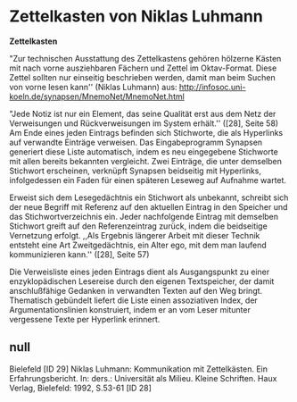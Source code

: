# Zettelkasten von Niklas Luhmann

**Zettelkasten**

"Zur technischen Ausstattung des Zettelkastens gehören hölzerne Kästen mit nach vorne ausziehbaren Fächern und Zettel im Oktav-Format. Diese Zettel sollten nur einseitig beschrieben werden, damit man beim Suchen von vorne lesen kann'' (Niklas Luhmann) aus: http://infosoc.uni-koeln.de/synapsen/MnemoNet/MnemoNet.html

"Jede Notiz ist nur ein Element, das seine Qualität erst aus dem Netz der Verweisungen und Rückverweisungen im System erhält.'' ([28], Seite 58) Am Ende eines jeden Eintrags befinden sich Stichworte, die als Hyperlinks auf verwandte Einträge verweisen. Das Eingabeprogramm Synapsen generiert diese Liste automatisch, indem es neu eingegebene Stichworte mit allen bereits bekannten vergleicht. Zwei Einträge, die unter demselben Stichwort erscheinen, verknüpft Synapsen beidseitig mit Hyperlinks, infolgedessen ein Faden für einen späteren Leseweg auf Aufnahme wartet.

Erweist sich dem Lesegedächtnis ein Stichwort als unbekannt, schreibt sich der neue Begriff mit Referenz auf den aktuellen Eintrag in den Speicher und das Stichwortverzeichnis ein. Jeder nachfolgende Eintrag mit demselben Stichwort greift auf den Referenzeintrag zurück, indem die beidseitige Vernetzung erfolgt. ,,Als Ergebnis längerer Arbeit mit dieser Technik entsteht eine Art Zweitgedächtnis, ein Alter ego, mit dem man laufend kommunizieren kann.'' ([28], Seite 57)

Die Verweisliste eines jeden Eintrags dient als Ausgangspunkt zu einer enzyklopädischen Lesereise durch den eigenen Textspeicher, der damit anschlußfähige Gedanken in verwandten Texten auf den Weg bringt. Thematisch gebündelt liefert die Liste einen assoziativen Index, der Argumentationslinien konstruiert, indem er an vom Leser mitunter vergessene Texte per Hyperlink erinnert.

## null

Bielefeld [ID 29]
Niklas Luhmann: Kommunikation mit Zettelkästen. Ein Erfahrungsbericht. In: ders.: Universität als Milieu. Kleine Schriften. Haux Verlag, Bielefeld: 1992, S.53-61 [ID 28]

